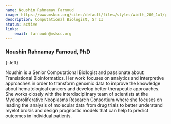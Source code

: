 ```yaml
---
name: Noushin Rahnamay Farnoud
image: https://www.mskcc.org/sites/default/files/styles/width_200_1x1/public/node/150415/3x2/farnoud_130612_02_1200x800.jpg?h=10d202d3
description: Computational Biologist, Sr II
status: active
links:
    email: farnoudn@mskcc.org
---
```


### Noushin Rahnamay Farnoud, PhD
{:.left}

Noushin is a Senior Computational Biologist and passionate about Translational Bioinformatics. Her work focuses on analytics and interpretive approaches in order to transform genomic data to improve the knowledge about hematological cancers and develop better therapeutic approaches. She works closely with the interdisciplinary team of scientists at the Myeloproliferative Neoplasms Research Consortium where she focuses on leading the analysis of molecular data from drug trials to better understand myelofibrosis and design prognostic models that can help to predict outcomes in individual patients.